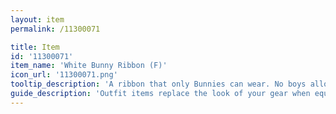 ```yaml
---
layout: item
permalink: /11300071

title: Item
id: '11300071'
item_name: 'White Bunny Ribbon (F)'
icon_url: '11300071.png'
tooltip_description: 'A ribbon that only Bunnies can wear. No boys allowed!'
guide_description: 'Outfit items replace the look of your gear when equipped.'
---
```

